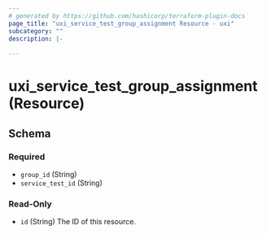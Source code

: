 ```yaml
---
# generated by https://github.com/hashicorp/terraform-plugin-docs
page_title: "uxi_service_test_group_assignment Resource - uxi"
subcategory: ""
description: |-
  
---
```


# uxi_service_test_group_assignment (Resource)





<!-- schema generated by tfplugindocs -->
## Schema

### Required

- `group_id` (String)
- `service_test_id` (String)

### Read-Only

- `id` (String) The ID of this resource.
